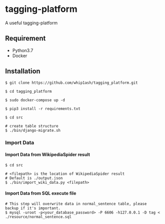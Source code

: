 # tagging-platform

A useful tagging-platform

## Requirement
- Python3.7
- Docker

## Installation
```
$ git clone https://github.com/whip1ash/tagging_platform.git

$ cd tagging_platform

$ sudo docker-compose up -d 

$ pip3 install -r requirements.txt

$ cd src

# create table structure
$ ./bin/django-migrate.sh
```

### Import Data
#### Import Data from WikipediaSpider result

```
$ cd src

# <filepath> is the location of WikipediaSpider result 
# Default is ./output.json
$ ./bin/import_wiki_data.py <filepath>
```

#### Import Data from SQL execute file
```
# This step will overwrite data in normal_sentence table, please backup if it's important.
$ mysql -uroot -p<your_database_password> -P 6606 -h127.0.0.1 -D tag < ./resource/normal_sentence.sql
```